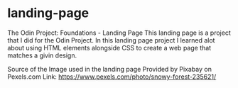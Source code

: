 # landing-page
The Odin Project: Foundations - Landing Page 
   This landing page is a project that I did for the Odin Project. In this landing page project I learned
   alot about using HTML elements alongside CSS to create a web page that matches a givin design. 



   Source of the Image used in the landing page
   Provided by Pixabay on Pexels.com
   Link: https://www.pexels.com/photo/snowy-forest-235621/